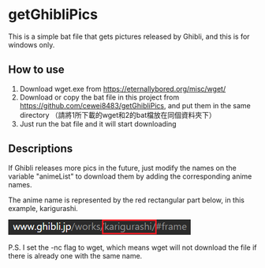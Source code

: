 # getGhibliPics
This is a simple bat file that gets pictures released by Ghibli, and this is for windows only.

## How to use
1. Download wget.exe from https://eternallybored.org/misc/wget/ 
2. Download or copy the bat file in this project from https://github.com/cewei8483/getGhibliPics, and put them in the same directory
（請將1所下載的wget和2的bat檔放在同個資料夾下）
3. Just run the bat file and it will start downloading

## Descriptions
If Ghibli releases more pics in the future, just modify the names on the variable "animeList" to download them by adding the corresponding anime names.

The anime name is represented by the red rectangular part below, in this example, karigurashi.

![Example](https://github.com/cewei8483/getGhibliPics/blob/master/animeListNameExample.png)

P.S. I set the -nc flag to wget, which means wget will not download the file if there is already one with the same name.
